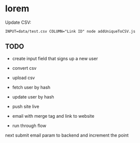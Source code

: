 # lorem

Update CSV:

`INPUT=data/test.csv COLUMN="Link ID" node addUniqueToCSV.js`


## TODO

- create input field that signs up a new user
- convert csv
- upload csv
- fetch user by hash
- update user by hash

- push site live
- email with merge tag and link to website
- run through flow



next
submit email param to backend and increment the point
